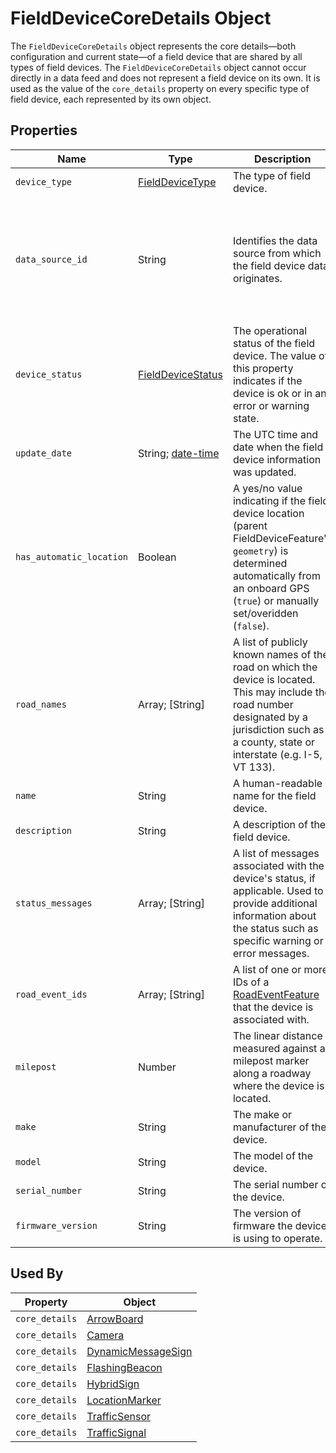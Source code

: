 # FieldDeviceCoreDetails Object
The `FieldDeviceCoreDetails` object represents the core details—both configuration and current state—of a field device that are shared by all types of field devices. The `FieldDeviceCoreDetails` object cannot occur directly in a data feed and does not represent a field device on its own. It is used as the value of the `core_details` property on every specific type of field device, each represented by its own object.

## Properties
Name | Type | Description | Conformance | Notes
--- | --- | --- | --- | ---
`device_type` | [FieldDeviceType](/spec-content/enumerated-types/FieldDeviceType.md) | The type of field device. | Required |
`data_source_id` | String | Identifies the data source from which the field device data originates. | Required | The value must match to the `data_source_id` property of a [FeedDataSource](/spec-content/objects/FeedDataSource.md) included within the same [SwzDeviceFeed](/spec-content/objects/SwzDeviceFeed.md) GeoJSON document.
`device_status` | [FieldDeviceStatus](/spec-content/enumerated-types/FieldDeviceStatus.md) | The operational status of the field device. The value of this property indicates if the device is ok or in an error or warning state. | Required |
`update_date` | String; [date-time](https://tools.ietf.org/html/draft-handrews-json-schema-validation-01#section-7.3.1) | The UTC time and date when the field device information was updated. | Required |
`has_automatic_location` | Boolean | A yes/no value indicating if the field device location (parent FieldDeviceFeature's `geometry`) is determined automatically from an onboard GPS (`true`) or manually set/overidden (`false`). | Required |
`road_names` | Array; [String] | A list of publicly known names of the road on which the device is located. This may include the road number designated by a jurisdiction such as a county, state or interstate (e.g. I-5, VT 133). | Optional |
`name` | String | A human-readable name for the field device. | Optional |
`description` | String | A description of the field device. | Optional |
`status_messages` | Array; [String] | A list of messages associated with the device's status, if applicable. Used to provide additional information about the status such as specific warning or error messages. | Optional | The content of this property is up to the producer.
`road_event_ids` | Array; [String] | A list of one or more IDs of a [RoadEventFeature](/spec-content/objects/RoadEventFeature.md) that the device is associated with. | Optional | 
`milepost` | Number | The linear distance measured against a milepost marker along a roadway where the device is located. | Optional | 
`make` | String | The make or manufacturer of the device. | Optional |
`model` | String | The model of the device. | Optional |
`serial_number` | String | The serial number of the device. | Optional |
`firmware_version` | String | The version of firmware the device is using to operate. | Optional |

## Used By
Property | Object
--- | ---
`core_details` | [ArrowBoard](/spec-content/objects/ArrowBoard.md)
`core_details` | [Camera](/spec-content/objects/Camera.md)
`core_details` | [DynamicMessageSign](/spec-content/objects/DynamicMessageSign.md)
`core_details` | [FlashingBeacon](/spec-content/objects/FlashingBeacon.md)
`core_details` | [HybridSign](/spec-content/objects/HybridSign.md)
`core_details` | [LocationMarker](/spec-content/objects/LocationMarker.md)
`core_details` | [TrafficSensor](/spec-content/objects/TrafficSensor.md)
`core_details` | [TrafficSignal](/spec-content/objects/TrafficSignal.md)
